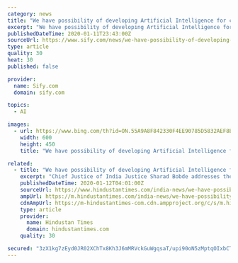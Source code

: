```yaml
---
category: news
title: "We have possibility of developing Artificial Intelligence for court system: CJI Bobde"
excerpt: "We have possibility of developing Artificial Intelligence for court system: CJI Bobde We the people!"
publishedDateTime: 2020-01-11T23:43:00Z
sourceUrl: https://www.sify.com/news/we-have-possibility-of-developing-artificial-intelligence-for-court-system-cji-bobde-news-national-ubmfaChicgghd.html
type: article
quality: 30
heat: 30
published: false

provider:
  name: Sify.com
  domain: sify.com

topics:
  - AI

images:
  - url: https://www.bing.com/th?id=ON.55A9A8F842330F4EE90785D5832AEF8B
    width: 600
    height: 450
    title: "We have possibility of developing Artificial Intelligence for court system: CJI Bobde"

related:
  - title: "We have possibility of developing Artificial Intelligence for court system: CJI Bobde"
    excerpt: "Chief Justice of India Justice Sharad Bobde addresses the media. (PTI) Chief Justice of India, Sharad Arvind Bobde on Saturday hinted at the possibility of Artificial Intelligence being developed for the court system while making it clear that it will never replace human discretion. Speaking at an event here, Bobde said, “We have a ..."
    publishedDateTime: 2020-01-12T04:01:00Z
    sourceUrl: https://www.hindustantimes.com/india-news/we-have-possibility-of-developing-artificial-intelligence-for-court-system-cji-bobde/story-KGbLW1RNNDvoHfHkUJExcI.html
    ampUrl: https://m.hindustantimes.com/india-news/we-have-possibility-of-developing-artificial-intelligence-for-court-system-cji-bobde/story-KGbLW1RNNDvoHfHkUJExcI_amp.html
    cdnAmpUrl: https://m-hindustantimes-com.cdn.ampproject.org/c/s/m.hindustantimes.com/india-news/we-have-possibility-of-developing-artificial-intelligence-for-court-system-cji-bobde/story-KGbLW1RNNDvoHfHkUJExcI_amp.html
    type: article
    provider:
      name: Hindustan Times
      domain: hindustantimes.com
    quality: 30

secured: "3zX1kg7zEyd0JR02XChTx8Kh3J6mMRVckGuWgqsaT/upi90oN5zMptqOIxbCTF3dGe5ZTUzuEdEQ6fB5GUFoyrdYc9qHX3NXMCp72vZf6AgtB7rjv6LN9cafDthhr8c/FfhIL703GQM0xbnft1j5LZP9UBPnfzJDg1t2vbIZsaJ9p8ITLKYmZl/u+Wu7sQ/+zBwMFs5ShNfbgzmiYUAQ9bYGdVu6etOTGtU+c0pNk+u8utXAIBSoa0qFCNOkB8SA++0EBqPNcZP8k+rRSO9abQ==;iFyx2aiWd5vIQfQ4aUEqRw=="
---
```


